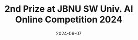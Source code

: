 ---
title: 2nd Prize at JBNU SW Univ. AI Online Competition 2024
summary: Jun. 2024
date: 2024-06-07
type: docs
math: false

url_pdf: awards/2024_인공지능_경진대회.pdf
---